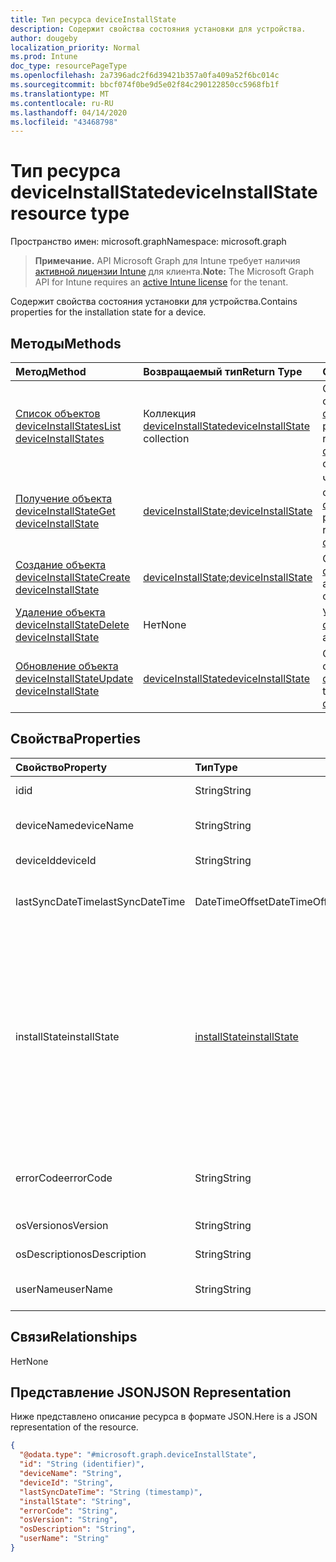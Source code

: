```yaml
---
title: Тип ресурса deviceInstallState
description: Содержит свойства состояния установки для устройства.
author: dougeby
localization_priority: Normal
ms.prod: Intune
doc_type: resourcePageType
ms.openlocfilehash: 2a7396adc2f6d39421b357a0fa409a52f6bc014c
ms.sourcegitcommit: bbcf074f0be9d5e02f84c290122850cc5968fb1f
ms.translationtype: MT
ms.contentlocale: ru-RU
ms.lasthandoff: 04/14/2020
ms.locfileid: "43468798"
---
```

# <a name="deviceinstallstate-resource-type"></a><span data-ttu-id="b116c-103">Тип ресурса deviceInstallState</span><span class="sxs-lookup"><span data-stu-id="b116c-103">deviceInstallState resource type</span></span>

<span data-ttu-id="b116c-104">Пространство имен: microsoft.graph</span><span class="sxs-lookup"><span data-stu-id="b116c-104">Namespace: microsoft.graph</span></span>

> <span data-ttu-id="b116c-105">**Примечание.** API Microsoft Graph для Intune требует наличия [активной лицензии Intune](https://go.microsoft.com/fwlink/?linkid=839381) для клиента.</span><span class="sxs-lookup"><span data-stu-id="b116c-105">**Note:** The Microsoft Graph API for Intune requires an [active Intune license](https://go.microsoft.com/fwlink/?linkid=839381) for the tenant.</span></span>

<span data-ttu-id="b116c-106">Содержит свойства состояния установки для устройства.</span><span class="sxs-lookup"><span data-stu-id="b116c-106">Contains properties for the installation state for a device.</span></span>

## <a name="methods"></a><span data-ttu-id="b116c-107">Методы</span><span class="sxs-lookup"><span data-stu-id="b116c-107">Methods</span></span>
|<span data-ttu-id="b116c-108">Метод</span><span class="sxs-lookup"><span data-stu-id="b116c-108">Method</span></span>|<span data-ttu-id="b116c-109">Возвращаемый тип</span><span class="sxs-lookup"><span data-stu-id="b116c-109">Return Type</span></span>|<span data-ttu-id="b116c-110">Описание</span><span class="sxs-lookup"><span data-stu-id="b116c-110">Description</span></span>|
|:---|:---|:---|
|[<span data-ttu-id="b116c-111">Список объектов deviceInstallStates</span><span class="sxs-lookup"><span data-stu-id="b116c-111">List deviceInstallStates</span></span>](../api/intune-books-deviceinstallstate-list.md)|<span data-ttu-id="b116c-112">Коллекция [deviceInstallState](../resources/intune-books-deviceinstallstate.md)</span><span class="sxs-lookup"><span data-stu-id="b116c-112">[deviceInstallState](../resources/intune-books-deviceinstallstate.md) collection</span></span>|<span data-ttu-id="b116c-113">Список свойств и связей объектов [deviceInstallState](../resources/intune-books-deviceinstallstate.md).</span><span class="sxs-lookup"><span data-stu-id="b116c-113">List properties and relationships of the [deviceInstallState](../resources/intune-books-deviceinstallstate.md) objects.</span></span>|
|[<span data-ttu-id="b116c-114">Получение объекта deviceInstallState</span><span class="sxs-lookup"><span data-stu-id="b116c-114">Get deviceInstallState</span></span>](../api/intune-books-deviceinstallstate-get.md)|<span data-ttu-id="b116c-115">[deviceInstallState](../resources/intune-books-deviceinstallstate.md);</span><span class="sxs-lookup"><span data-stu-id="b116c-115">[deviceInstallState](../resources/intune-books-deviceinstallstate.md)</span></span>|<span data-ttu-id="b116c-116">Чтение свойств и связей объекта [deviceInstallState](../resources/intune-books-deviceinstallstate.md).</span><span class="sxs-lookup"><span data-stu-id="b116c-116">Read properties and relationships of the [deviceInstallState](../resources/intune-books-deviceinstallstate.md) object.</span></span>|
|[<span data-ttu-id="b116c-117">Создание объекта deviceInstallState</span><span class="sxs-lookup"><span data-stu-id="b116c-117">Create deviceInstallState</span></span>](../api/intune-books-deviceinstallstate-create.md)|<span data-ttu-id="b116c-118">[deviceInstallState](../resources/intune-books-deviceinstallstate.md);</span><span class="sxs-lookup"><span data-stu-id="b116c-118">[deviceInstallState](../resources/intune-books-deviceinstallstate.md)</span></span>|<span data-ttu-id="b116c-119">Создание объекта [deviceInstallState](../resources/intune-books-deviceinstallstate.md).</span><span class="sxs-lookup"><span data-stu-id="b116c-119">Create a new [deviceInstallState](../resources/intune-books-deviceinstallstate.md) object.</span></span>|
|[<span data-ttu-id="b116c-120">Удаление объекта deviceInstallState</span><span class="sxs-lookup"><span data-stu-id="b116c-120">Delete deviceInstallState</span></span>](../api/intune-books-deviceinstallstate-delete.md)|<span data-ttu-id="b116c-121">Нет</span><span class="sxs-lookup"><span data-stu-id="b116c-121">None</span></span>|<span data-ttu-id="b116c-122">Удаляет объект [deviceInstallState](../resources/intune-books-deviceinstallstate.md).</span><span class="sxs-lookup"><span data-stu-id="b116c-122">Deletes a [deviceInstallState](../resources/intune-books-deviceinstallstate.md).</span></span>|
|[<span data-ttu-id="b116c-123">Обновление объекта deviceInstallState</span><span class="sxs-lookup"><span data-stu-id="b116c-123">Update deviceInstallState</span></span>](../api/intune-books-deviceinstallstate-update.md)|[<span data-ttu-id="b116c-124">deviceInstallState</span><span class="sxs-lookup"><span data-stu-id="b116c-124">deviceInstallState</span></span>](../resources/intune-books-deviceinstallstate.md)|<span data-ttu-id="b116c-125">Обновление свойств объекта [deviceInstallState](../resources/intune-books-deviceinstallstate.md).</span><span class="sxs-lookup"><span data-stu-id="b116c-125">Update the properties of a [deviceInstallState](../resources/intune-books-deviceinstallstate.md) object.</span></span>|

## <a name="properties"></a><span data-ttu-id="b116c-126">Свойства</span><span class="sxs-lookup"><span data-stu-id="b116c-126">Properties</span></span>
|<span data-ttu-id="b116c-127">Свойство</span><span class="sxs-lookup"><span data-stu-id="b116c-127">Property</span></span>|<span data-ttu-id="b116c-128">Тип</span><span class="sxs-lookup"><span data-stu-id="b116c-128">Type</span></span>|<span data-ttu-id="b116c-129">Описание</span><span class="sxs-lookup"><span data-stu-id="b116c-129">Description</span></span>|
|:---|:---|:---|
|<span data-ttu-id="b116c-130">id</span><span class="sxs-lookup"><span data-stu-id="b116c-130">id</span></span>|<span data-ttu-id="b116c-131">String</span><span class="sxs-lookup"><span data-stu-id="b116c-131">String</span></span>|<span data-ttu-id="b116c-132">Ключ объекта.</span><span class="sxs-lookup"><span data-stu-id="b116c-132">Key of the entity.</span></span>|
|<span data-ttu-id="b116c-133">deviceName</span><span class="sxs-lookup"><span data-stu-id="b116c-133">deviceName</span></span>|<span data-ttu-id="b116c-134">String</span><span class="sxs-lookup"><span data-stu-id="b116c-134">String</span></span>|<span data-ttu-id="b116c-135">Имя устройства.</span><span class="sxs-lookup"><span data-stu-id="b116c-135">Device name.</span></span>|
|<span data-ttu-id="b116c-136">deviceId</span><span class="sxs-lookup"><span data-stu-id="b116c-136">deviceId</span></span>|<span data-ttu-id="b116c-137">String</span><span class="sxs-lookup"><span data-stu-id="b116c-137">String</span></span>|<span data-ttu-id="b116c-138">Идентификатор устройства.</span><span class="sxs-lookup"><span data-stu-id="b116c-138">Device Id.</span></span>|
|<span data-ttu-id="b116c-139">lastSyncDateTime</span><span class="sxs-lookup"><span data-stu-id="b116c-139">lastSyncDateTime</span></span>|<span data-ttu-id="b116c-140">DateTimeOffset</span><span class="sxs-lookup"><span data-stu-id="b116c-140">DateTimeOffset</span></span>|<span data-ttu-id="b116c-141">Дата и время последней синхронизации.</span><span class="sxs-lookup"><span data-stu-id="b116c-141">Last sync date and time.</span></span>|
|<span data-ttu-id="b116c-142">installState</span><span class="sxs-lookup"><span data-stu-id="b116c-142">installState</span></span>|[<span data-ttu-id="b116c-143">installState</span><span class="sxs-lookup"><span data-stu-id="b116c-143">installState</span></span>](../resources/intune-books-installstate.md)|<span data-ttu-id="b116c-144">Состояние установки электронной книги.</span><span class="sxs-lookup"><span data-stu-id="b116c-144">The install state of the eBook.</span></span> <span data-ttu-id="b116c-145">Возможные значения: `notApplicable`, `installed`, `failed`, `notInstalled`, `uninstallFailed`, `unknown`.</span><span class="sxs-lookup"><span data-stu-id="b116c-145">Possible values are: `notApplicable`, `installed`, `failed`, `notInstalled`, `uninstallFailed`, `unknown`.</span></span>|
|<span data-ttu-id="b116c-146">errorCode</span><span class="sxs-lookup"><span data-stu-id="b116c-146">errorCode</span></span>|<span data-ttu-id="b116c-147">String</span><span class="sxs-lookup"><span data-stu-id="b116c-147">String</span></span>|<span data-ttu-id="b116c-148">Код ошибки для сбоев при установке.</span><span class="sxs-lookup"><span data-stu-id="b116c-148">The error code for install failures.</span></span>|
|<span data-ttu-id="b116c-149">osVersion</span><span class="sxs-lookup"><span data-stu-id="b116c-149">osVersion</span></span>|<span data-ttu-id="b116c-150">String</span><span class="sxs-lookup"><span data-stu-id="b116c-150">String</span></span>|<span data-ttu-id="b116c-151">Версия ОС.</span><span class="sxs-lookup"><span data-stu-id="b116c-151">OS Version.</span></span>|
|<span data-ttu-id="b116c-152">osDescription</span><span class="sxs-lookup"><span data-stu-id="b116c-152">osDescription</span></span>|<span data-ttu-id="b116c-153">String</span><span class="sxs-lookup"><span data-stu-id="b116c-153">String</span></span>|<span data-ttu-id="b116c-154">Описание ОС.</span><span class="sxs-lookup"><span data-stu-id="b116c-154">OS Description.</span></span>|
|<span data-ttu-id="b116c-155">userName</span><span class="sxs-lookup"><span data-stu-id="b116c-155">userName</span></span>|<span data-ttu-id="b116c-156">String</span><span class="sxs-lookup"><span data-stu-id="b116c-156">String</span></span>|<span data-ttu-id="b116c-157">Имя пользователя устройства.</span><span class="sxs-lookup"><span data-stu-id="b116c-157">Device User Name.</span></span>|

## <a name="relationships"></a><span data-ttu-id="b116c-158">Связи</span><span class="sxs-lookup"><span data-stu-id="b116c-158">Relationships</span></span>
<span data-ttu-id="b116c-159">Нет</span><span class="sxs-lookup"><span data-stu-id="b116c-159">None</span></span>

## <a name="json-representation"></a><span data-ttu-id="b116c-160">Представление JSON</span><span class="sxs-lookup"><span data-stu-id="b116c-160">JSON Representation</span></span>
<span data-ttu-id="b116c-161">Ниже представлено описание ресурса в формате JSON.</span><span class="sxs-lookup"><span data-stu-id="b116c-161">Here is a JSON representation of the resource.</span></span>
<!-- {
  "blockType": "resource",
  "keyProperty": "id",
  "@odata.type": "microsoft.graph.deviceInstallState"
}
-->
``` json
{
  "@odata.type": "#microsoft.graph.deviceInstallState",
  "id": "String (identifier)",
  "deviceName": "String",
  "deviceId": "String",
  "lastSyncDateTime": "String (timestamp)",
  "installState": "String",
  "errorCode": "String",
  "osVersion": "String",
  "osDescription": "String",
  "userName": "String"
}
```







